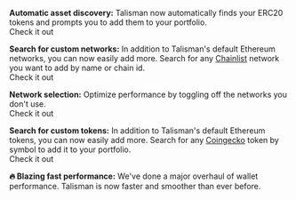 <!-- version: v1.21.0 -->
<!-- Update this ^ to change the version number shown in the header of the `What's New` view. -->

**<span class="icon" data-icon="DiamondIcon"></span> Automatic asset discovery:** Talisman now automatically finds your ERC20 tokens and prompts you to add them to your portfolio.  
<span class="button float-right" data-app="dashboard" data-href="/settings/asset-discovery">Check it out</span>

**<span class="icon" data-icon="SearchIcon"></span> Search for custom networks:** In addition to Talisman's default Ethereum networks, you can now easily add more. Search for any [Chainlist](https://chainid.network/) network you want to add by name or chain id.  
<span class="button float-right" data-app="dashboard" data-href="/networks/ethereum">Check it out</span>

**<span class="icon" data-icon="GlobeIcon"></span> Network selection:** Optimize performance by toggling off the networks you don't use.  
<span class="button float-right" data-app="dashboard" data-href="/networks/polkadot">Check it out</span>

**<span class="icon" data-icon="ListIcon"></span> Search for custom tokens:** In addition to Talisman's default Ethereum tokens, you can now easily add more. Search for any [Coingecko](https://www.coingecko.com/) token by symbol to add it to your portfolio.  
<span class="button float-right" data-app="dashboard" data-href="/tokens">Check it out</span>

**🔥 Blazing fast performance:** We've done a major overhaul of wallet performance. Talisman is now faster and smoother than ever before.
